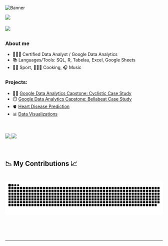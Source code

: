 ![Banner](https://media.licdn.com/dms/image/v2/D5616AQFYGE7Klsb-DQ/profile-displaybackgroundimage-shrink_200_800/profile-displaybackgroundimage-shrink_200_800/0/1692078580049?e=2147483647&v=beta&t=jSD9Su7wLnnFtMNDq1F2H5Rk3kbisnzkEk1tJdKcIYI)
</h1>
<img align="left" src="https://visitor-badge.laobi.icu/badge?page_id=S-a-m-k.S-a-m-k" />

<h1 align="left">
    <img src="https://readme-typing-svg.herokuapp.com/?font=Kanit&size=35&vCenter=true&width=500&height=70&duration=4000&lines=Hi+There!+🫵🏼;+I'm+Sam!;+I'm+a+Data+Analyst!;&color=66cdaa";" />
</h1>

### About me

- 👨🏻‍🎓 Certified Data Analyst / Google Data Analytics
- 📚 Languages/Tools: SQL, R, Tabelau, Excel, Google Sheets
- 🏋🏻 Sport, 👨🏻‍🍳 Cooking, 🎧 Music

### Projects:

- 🚴🏼 [Google Data Analytics Capstone: Cyclistic Case Study](https://github.com/S-a-m-K/cyclistic_case_study)
- ⏱️ [Google Data Analytics Capstone: Bellabeat Case Study](https://github.com/S-a-m-K/bellabeat_case_study)
- 🫀 [Heart Disease Prediction](https://github.com/S-a-m-K/heart_disease_prediction)
- 📊 [Data Visualizations](https://public.tableau.com/app/profile/samuel.kleger/vizzes) <br><br><br>

</div>
 
<div align="left"> 
  <a href="mailto:s.kleger01@gmail.com">
    <img src="https://img.shields.io/badge/Gmail-333333?style=for-the-badge&logo=gmail&logoColor=red" />
  </a>
  <a href="www.linkedin.com/in/samuel-kleger-7456a1276" target="_blank">
    <img src="https://img.shields.io/badge/LinkedIn-0077B5?style=for-the-badge&logo=linkedin&logoColor=white" target="_blank" />
  </a> <br><br><br>

</div>

<div align="left">
  <h2>📉 My Contributions 📈</h2>
  <br>
  <img alt="snake eating my contributions" src="https://raw.githubusercontent.com/salesp07/salesp07/output/github-contribution-grid-snake.svg" />
  
  <br/><br/><br/>
</div>

<hr/>
